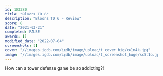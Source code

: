 ```yaml
---
id: 103380
title: "Bloons TD 6"
description: "Bloons TD 6 - Review"
score: 8
date: "2021-03-21"
completed: FALSE
awards: []
modified_date: "2022-07-04"
screenshots: []
cover: "//images.igdb.com/igdb/image/upload/t_cover_big/co1n4k.jpg"
image: "//images.igdb.com/igdb/image/upload/t_screenshot_huge/sc5t1o.jpg"
---
```

How can a tower defense game be so addicting?!